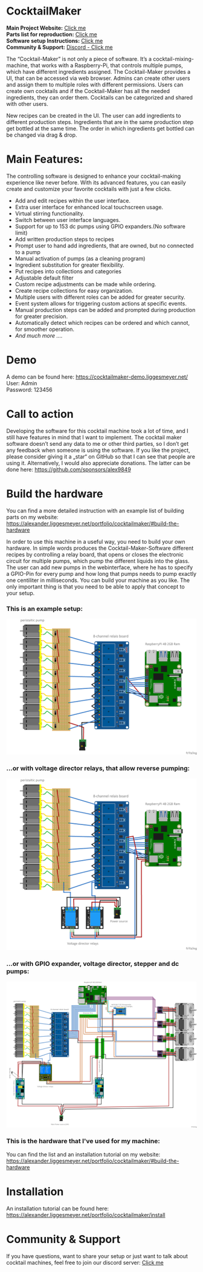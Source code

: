 # CocktailMaker

**Main Project Website:** [Click me](https://alexander.liggesmeyer.net/portfolio/cocktailmaker/)  
**Parts list for reproduction:** [Click me](https://alexander.liggesmeyer.net/portfolio/cocktailmaker/#build-the-hardware)  
**Software setup Instructions:** [Click me](https://alexander.liggesmeyer.net/portfolio/cocktailmaker/install)  
**Community & Support:** [Discord - Click me](https://discord.gg/kGy7Up4b6S)  

The “Cocktail-Maker” is not only a piece of software. 
It’s a cocktail-mixing-machine, that works with a Raspberry-Pi, 
that controls multiple pumps, which have different ingredients assigned. 
The Cocktail-Maker provides a UI, that can be accessed via web browser. 
Admins can create other users and assign them to multiple roles with 
different permissions. Users can create own cocktails and if the 
Cocktail-Maker has all the needed ingredients, they can order them. 
Cocktails can be categorized and shared with other users.

New recipes can be created in the UI. The user can add ingredients to 
different production steps. Ingredients that are in the same 
production step get bottled at the same time. 
The order in which ingredients get bottled can be changed via drag & 
drop.

# Main Features:

The controlling software is designed to enhance your cocktail-making experience like never before. With its advanced features, you can easily create and customize your favorite cocktails with just a few clicks.
- Add and edit recipes within the user interface.
- Extra user interface for enhanced local touchscreen usage.
- Virtual stirring functionality.
- Switch between user interface languages.
- Support for up to 153 dc pumps using GPIO expanders.(No software limit)
- Add written production steps to recipes
- Prompt user to hand add ingredients, that are owned, but no connected to a pump
- Manual activation of pumps (as a cleaning program)
- Ingredient substitution for greater flexibility.
- Put recipes into collections and categories
- Adjustable default filter
- Custom recipe adjustments can be made while ordering.
- Create recipe collections for easy organization.
- Multiple users with different roles can be added for greater security.
- Event system allows for triggering custom actions at specific events.
- Manual production steps can be added and prompted during production for greater precision.
- Automatically detect which recipes can be ordered and which cannot, for smoother operation.
- _And much more …._

# Demo
A demo can be found here: https://cocktailmaker-demo.liggesmeyer.net/
User: Admin  
Password: 123456  

# Call to action
Developing the software for this cocktail machine took a lot of time, and I still have features in mind that I want to implement. The cocktail maker software doesn’t send any data to me or other third parties, so I don’t get any feedback when someone is using the software. If you like the project, please consider giving it a „star“ on GitHub so that I can see that people are using it. Alternatively, I would also appreciate donations. The latter can be done here: https://github.com/sponsors/alex9849

# Build the hardware

You can find a more detailed instruction with an example list of building parts on my website: https://alexander.liggesmeyer.net/portfolio/cocktailmaker/#build-the-hardware

In order to use this machine in a useful way, you need to build your own hardware.
In simple words produces the Cocktail-Maker-Software different recipes by 
controlling a relay board, that opens or closes the electronic circuit 
for multiple pumps, which pump the different liquids into the glass.
The user can add new pumps in the webinterface, where he has to specify a GPIO-Pin
for every pump and how long that pumps needs to pump exactly one centiliter in 
milliseconds. You can build your machine as you like. The only important thing
is that you need to be able to apply that concept to your setup.
### This is an example setup:
![Blueprint](./documentation/img/blueprint.png "Blueprint")
### ...or with voltage director relays, that allow reverse pumping:
![Blueprint with voltage direcor](./documentation/img/blueprint-vd.png "Blueprint with voltage direcor")
### ...or with GPIO expander, voltage director, stepper and dc pumps:
![Blueprint with stepper and dc motors](./documentation/img/blueprint-max.jpg "Blueprint with GPIO expander, voltage director, stepper and dc pumps")



### This is the hardware that I've used for my machine:
You can find the list and an installation tutorial on my website: https://alexander.liggesmeyer.net/portfolio/cocktailmaker/#build-the-hardware

# Installation

An installation tutorial can be found here: https://alexander.liggesmeyer.net/portfolio/cocktailmaker/install

# Community & Support

If you have questions, want to share your setup or just want to talk about cocktail machines, feel free to join our discord server: [Click me](https://discord.gg/kGy7Up4b6S)
